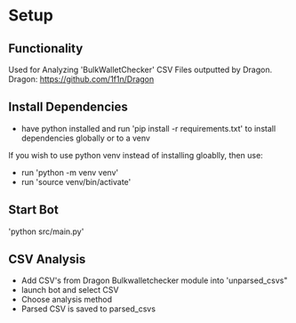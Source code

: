# Setup

## Functionality
Used for Analyzing 'BulkWalletChecker' CSV Files outputted by Dragon.
Dragon: https://github.com/1f1n/Dragon

## Install Dependencies
- have python installed and run 'pip install -r requirements.txt' to install dependencies globally or to a venv

If you wish to use python venv instead of installing gloablly, then use:
- run 'python -m venv venv'
- run 'source venv/bin/activate'

## Start Bot
'python src/main.py'

## CSV Analysis
- Add CSV's from Dragon Bulkwalletchecker module into 'unparsed_csvs"
- launch bot and select CSV
- Choose analysis method
- Parsed CSV is saved to parsed_csvs
